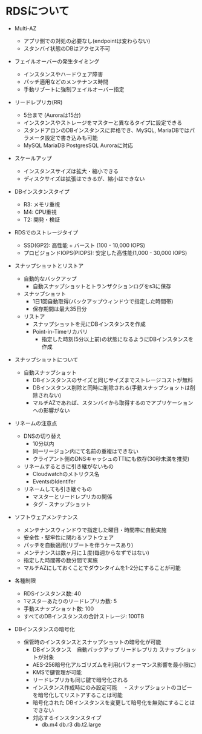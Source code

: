 # RDSについて

- Multi-AZ
  - アプリ側での対処の必要なし(endpointは変わらない)
  - スタンバイ状態のDBはアクセス不可

- フェイルオーバーの発生タイミング
  - インスタンスやハードウェア障害
  - パッチ適用などのメンテナンス時間
  - 手動リブートに強制フェイルオーバー指定

- リードレプリカ(RR)
  - 5台まで (Auroraは15台)
  - インスタンスやストレージをマスターと異なるタイプに設定できる
  - スタンドアロンのDBインスタンスに昇格でき、MySQL, MariaDBではパラメータ設定で書き込みも可能
  - MySQL MariaDB PostgresSQL Auroraに対応

- スケールアップ
  - インスタンスサイズは拡大・縮小できる
  - ディスクサイズは拡張はできるが、縮小はできない

- DBインスタンスタイプ
  - R3: メモリ重視
  - M4: CPU重視
  - T2: 開発・検証

- RDSでのストレージタイプ
  - SSD(GP2): 高性能 + バースト (100 - 10,000 IOPS)
  - プロビジョンドIOPS(PIOPS): 安定した高性能(1,000 - 30,000 IOPS)

- スナップショットとリストア
  - 自動的なバックアップ
    - 自動スナップショットとトランザクションログをs3に保存
  - スナップショット 
    - 1日1回自動取得(バックアップウィンドウで指定した時間帯)
    - 保存期間は最大35日分
  - リストア
    - スナップショットを元にDBインスタンスを作成
    - Point-in-Timeリカバリ
      - 指定した時刻(5分以上前)の状態になるようにDBインスタンスを作成

- スナップショットについて
  - 自動スナップショット
    - DBインスタンスのサイズと同じサイズまでストレージコストが無料
    - DBインスタンス削除と同時に削除される(手動スナップショットは削除されない)
    - マルチAZであれば、スタンバイから取得するのでアプリケーションへの影響がない

- リネームの注意点
  - DNSの切り替え
    - 10分以内
    - 同一リージョン内にて名前の重複はできない
    - クライアント側のDNSキャッシュのTTlにも依存(30秒未満を推奨)
  - リネームするときに引き継がないもの
    - Cloudwatchのメトリクス名
    - EventsのIdentifer
  - リネームしても引き継ぐもの 
    - マスターとリードレプリカの関係
    - タグ・スナップショット

- ソフトウェアメンテナンス
  - メンテナンスウィンドウで指定した曜日・時間帯に自動実施
  - 安全性・堅牢性に関わるソフトウェア
  - パッチを自動適用(リブートを伴うケースあり)
  - メンテナンスは数ヶ月に１度(毎週からなずではない)
  - 指定した時間帯の数分間で実施
  - マルチAZにしておくことでダウンタイムを1-2分にすることが可能

- 各種制限
  - RDSインスタンス数: 40
  - 1マスターあたりのリードレプリカ数: 5
  - 手動スナップショット数: 100
  - すべてのDBインスタンスの合計ストレージ: 100TB

- DBインスタンスの暗号化
  - 保管時のインスタンスとスナップショットの暗号化が可能
    - DBインスタンス　自動バックアップ リードレプリカ スナップショットが対象
    - AES-256暗号化アルゴリズムを利用(パフォーマンス影響を最小限に)
    - KMSで鍵管理が可能
    - リードレプリカも同じ鍵で暗号化される
    - インスタンス作成時にのみ設定可能
      - スナップショットのコピーを暗号化してリストアすることは可能
    - 暗号化された DBインスタンスを変更して暗号化を無効にすることはできない
    - 対応するインスタンスタイプ
      - db.m4 db.r3 db.t2.large
